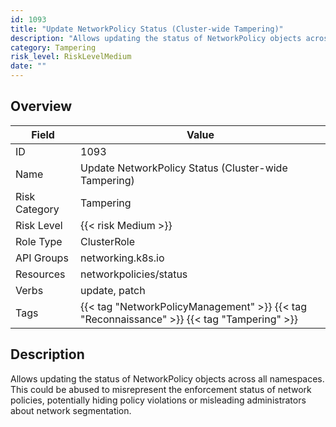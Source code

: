 ```yaml
---
id: 1093
title: "Update NetworkPolicy Status (Cluster-wide Tampering)"
description: "Allows updating the status of NetworkPolicy objects across all namespaces. This could be abused to misrepresent the enforcement status of network policies, potentially hiding policy violations or misleading administrators about network segmentation."
category: Tampering
risk_level: RiskLevelMedium
date: ""
---
```


## Overview

| Field         | Value                                                                                      |
| ------------- | ------------------------------------------------------------------------------------------ |
| ID            | 1093                                                                                       |
| Name          | Update NetworkPolicy Status (Cluster-wide Tampering)                                       |
| Risk Category | Tampering                                                                                  |
| Risk Level    | {{< risk Medium >}}                                                                        |
| Role Type     | ClusterRole                                                                                |
| API Groups    | networking.k8s.io                                                                          |
| Resources     | networkpolicies/status                                                                     |
| Verbs         | update, patch                                                                              |
| Tags          | {{< tag "NetworkPolicyManagement" >}} {{< tag "Reconnaissance" >}} {{< tag "Tampering" >}} |

## Description

Allows updating the status of NetworkPolicy objects across all namespaces. This could be abused to misrepresent the enforcement status of network policies, potentially hiding policy violations or misleading administrators about network segmentation.
